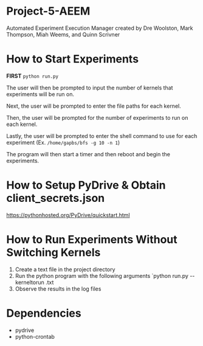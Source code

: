 # Project-5-AEEM
Automated Experiment Execution Manager created by Dre Woolston, Mark Thompson, Miah Weems, and Quinn Scrivner

# How to Start Experiments
**FIRST** `python run.py`

The user will then be prompted to input the number of kernels that experiments will be run on. 

Next, the user will be prompted to enter the file paths for each kernel.

Then, the user will be prompted for the number of experiments to run on each kernel.

Lastly, the user will be prompted to enter the shell command to use for each experiment (Ex. `/home/gapbs/bfs -g 10 -n 1`)

The program will then start a timer and then reboot and begin the experiments.

# How to Setup PyDrive & Obtain client_secrets.json
https://pythonhosted.org/PyDrive/quickstart.html

# How to Run Experiments Without Switching Kernels
1. Create a text file in the project directory
2. Run the python program with the following arguments `python run.py --kerneltorun <textFileName>.txt
3. Observe the results in the log files

# Dependencies
- pydrive
- python-crontab


